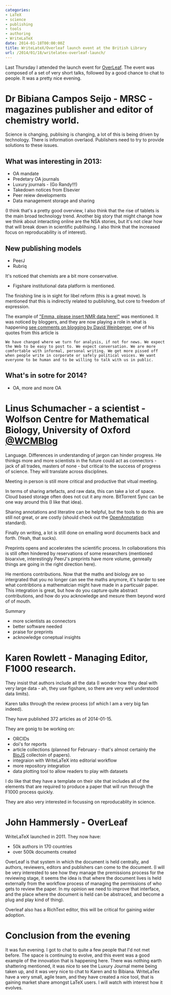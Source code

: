 ```yaml
---
categories:
- LaTeX
- science
- publishing
- tools
- authoring
- WriteLaTeX
date: 2014-01-18T00:00:00Z
title: WriteLateX/Overleaf launch event at the British Library
url: /2014/01/18/writelatex-overleaf-launch/
---
```


Last Thursday I attended the launch event for [OverLeaf](https://www.writelatex.com/overleaf). The event was composed of a set of very short talks, followed by a good chance to chat to people. It was a pretty nice evening. 

# Dr Bibiana Campos Seijo - MRSC - magazines publisher and editor of chemistry world. 

Science is changing, publising is changing, a lot of this is being driven by technology. There is information overlaod. Publishers need to try to provide solutions to these issues. 

## What was interesting in 2013:

- OA mandate  
- Predetary OA journals  
- Luxury journals - (Go Randy!!!)
- Takedown notices from Elsevier  
- Peer reiew developments  
- Data management storage and sharing 

(I think that's a pretty good overview, I also think that the rise of tablets is the main broad technology trend. Another big story that might change how we think about interacting online are the NSA stories, but it's not clear how that will break down in scientific publihsing. I also think that the increased focus on reproducability is of interest).

## New publishing models

- PeerJ  
- Rubriq  

It's noticed that chemists are a bit more conservative.  

- Figshare institutional data platform is mentioned.  

The finishing line is in sight for libel reform (this is a great move). Is mentioned that this is indirectly related to publishing, but core to freedom of expression. 

The example of ["Emma, please insert NMR data here!"](http://retractionwatch.com/2013/08/08/insert-data-here-did-researcher-instruct-co-author-to-make-up-results-for-chemistry-paper/) was mentioned. It was noticed by bloggers, and they are now playing a role in what is happening [see comments on blogging by David Weinberger](http://www.hyperorg.com/blogger/2014/01/08/what-blogging-was/), one of his quotes from this article is

	We have changed where we turn for analysis, if not for news. We expect the Web to be easy to post to. We expect conversation. We are more comfortable with informal, personal writing. We get more pissed off when people write in corporate or safely political voices. We want everyone to be human and to be willing to talk with us in public.

## What's in sotre for 2014? 

- OA, more and more OA


# Linus Schumacher - a scientist - Wolfson Centre for Mathematical Biology, University of Oxford [@WCMBlog](https://twitter.com/WCMBlog)

Language. Differences in understanding of jargon can hinder progress. He thinkgs more and more scientists in the future could act as connectors - jack of all trades, masters of none - but critical to the success of progress of science. They will translate across disciplines.

Meeting in person is still more critical and productive that vitual meeting.

In terms of sharing artefacts, and raw data, this can take a lot of space. Cloud based storage often does not cut it any more. BitTorrent Sync can be one way around this (I like that idea).

Sharing annotations and literatire can be helpful, but the tools to do this are still not great, or are costly (should check out the [OpenAnnotation](http://www.openannotation.org) standard).

Finally on writing, a lot is still done on emailing word documents back and forth. (Yeah, that sucks). 

Preprints opens and accelerates the scientific process. In collaborations this is still often hindered by reservations of some researchers (mentioned bioarxive, interestingly PeerJ's preprints have more volume, genreally things are going in the right direction here).

He mentions contributions. Now that the maths and biology are so intergrated that you no longer can see the maths anymore, it's harder to see what contribtions a mathematcian might have made in a particualr paper. This integration is great, but how do you capture quite abstract contributions, and how do you acknowledge and mesure them beyond word of of mouth. 

Summary

- more scientists as connectors
- better software needed
- praise for preprints
- acknowledge coneptual insights 

# Karen Rowlett - Managing Editor, F1000 research. 

They insist that authors include all the data (I wonder how they deal with very large data - ah, they use figshare, so there are very well understood data limits). 

Karen talks through the review process (of which I am a very big fan indeed).

They have published 372 articles as of 2014-01-15. 

They are gonig to be working on:

- ORCIDs
- doi's for reports
- article collections (planned for February - that's almost certainly the [BioJS](http://www.ebi.ac.uk/Tools/biojs/registry/) collectoin of papers).
- integraion with WriteLaTeX into editorial workflow
- more repository integration
- data plotting tool to allow readers to play with datasets

I do like that they have a template on their site that includes all of the elements that are required to produce a paper that will run through the F1000 process quickly. 

They are also very interested in focussing on reproducablity in science. 


# John Hammersly - OverLeaf

WriteLaTeX launched in 2011. They now have:

- 50k authors in 170 countries  
- over 500k documents created  

OverLeaf is that system in which the document is held centrally, and authors, reviewers, editors and publishers can come to the document. (I will be very interested to see how they manage the premissions process for the reviewing stage, it seems the idea is that where the document lives is held externally from the workflow process of managing the permissions of who gets to review the paper. In my opinion we need to improve that interface, and the place where the document is held can be abstraced, and become a plug and play kind of thing). 

Overleaf also has a RichText editor, this will be critical for gaining wider adoption.

# Conclusion from the evening

It was fun evening. I got to chat to quite a few people that I'd not met before. The space is continuing to evolve, and this event was a good 
example of the innovation that is happening here. There was nothing earth shattering mentioned, it was nice to see the Luxury Journal meme being taken up, and it was very nice to chat to Karen and to Bibiana. WriteLaTex have a very small, agile team, and they have created a nice tool, that is gaining market share amongst LaTeX users. I will watch with interest how it evolves. 













